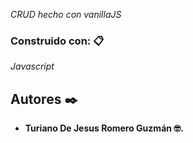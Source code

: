 
_CRUD hecho con vanillaJS_

### Construido con: 📋

_Javascript_

## Autores ✒️
* **Turiano De Jesus Romero Guzmán 🤓.**



